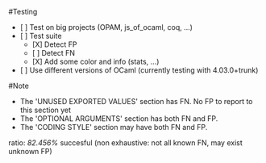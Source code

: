 #Testing
- \[ \] Test on big projects (OPAM, js_of_ocaml, coq, ...)
- \[ \] Test suite
	+ \[X\] Detect FP
	+ \[ \] Detect FN
	+ \[X\] Add some color and info (stats, ...)
- \[ \] Use different versions of OCaml (currently testing with 4.03.0+trunk)


#Note
- The 'UNUSED EXPORTED VALUES' section has FN. No FP to report to this section yet
- The 'OPTIONAL ARGUMENTS' section has both FN and FP.
- The 'CODING STYLE' section may have both FN and FP.

ratio: *82.456%* succesful (non exhaustive: not all known FN, may exist unknown FP)

